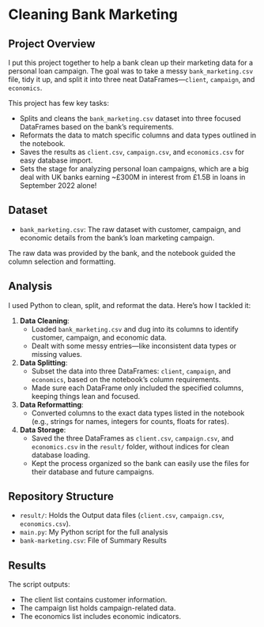 # Cleaning Bank Marketing 

## Project Overview

I put this project together to help a bank clean up their marketing data for a personal loan campaign. The goal was to take a messy `bank_marketing.csv` file, tidy it up, and split it into three neat DataFrames—`client`, `campaign`, and `economics`.

This project has few key tasks:

- Splits and cleans the `bank_marketing.csv` dataset into three focused DataFrames based on the bank’s requirements.
- Reformats the data to match specific columns and data types outlined in the notebook.
- Saves the results as `client.csv`, `campaign.csv`, and `economics.csv` for easy database import.
- Sets the stage for analyzing personal loan campaigns, which are a big deal with UK banks earning \~£300M in interest from £1.5B in loans in September 2022 alone!

## Dataset
- `bank_marketing.csv`: The raw dataset with customer, campaign, and economic details from the bank’s loan marketing campaign.

The raw data was provided by the bank, and the notebook guided the column selection and formatting.

## Analysis

I used Python to clean, split, and reformat the data. Here’s how I tackled it:

1. **Data Cleaning**:
   - Loaded `bank_marketing.csv` and dug into its columns to identify customer, campaign, and economic data.
   - Dealt with some messy entries—like inconsistent data types or missing values.
2. **Data Splitting**:
   - Subset the data into three DataFrames: `client`, `campaign`, and `economics`, based on the notebook’s column requirements.
   - Made sure each DataFrame only included the specified columns, keeping things lean and focused.
3. **Data Reformatting**:
   - Converted columns to the exact data types listed in the notebook (e.g., strings for names, integers for counts, floats for rates).
4. **Data Storage**:
   - Saved the three DataFrames as `client.csv`, `campaign.csv`, and `economics.csv` in the `result/` folder, without indices for clean database loading.
   - Kept the process organized so the bank can easily use the files for their database and future campaigns.

## Repository Structure
- `result/`: Holds the Output data files (`client.csv`, `campaign.csv`, `economics.csv`).
- `main.py`: My Python script for the full analysis
- `bank-marketing.csv`: File of Summary Results

## Results
The script outputs:
- The client list contains customer information.
- The campaign list holds campaign-related data.
- The economics list includes economic indicators.
